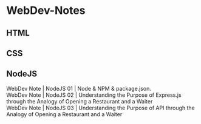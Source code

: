 # WebDev-Notes

## HTML 

## CSS

## NodeJS
WebDev Note | NodeJS 01 | Node & NPM & package.json.  
WebDev Note | NodeJS 02 | Understanding the Purpose of Express.js through the Analogy of Opening a Restaurant and a Waiter    
WebDev Note | NodeJS 03 | Understanding the Purpose of API through the Analogy of Opening a Restaurant and a Waiter   
